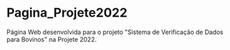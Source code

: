 # Pagina_Projete2022
Página Web desenvolvida para o projeto "Sistema de Verificação de Dados para Bovinos" na Projete 2022. 
